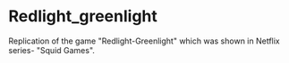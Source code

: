 # Redlight_greenlight

Replication of the game "Redlight-Greenlight" which was shown in Netflix series- "Squid Games".
